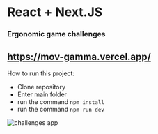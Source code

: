 # React + Next.JS
### Ergonomic game challenges
## https://mov-gamma.vercel.app/

How to run this project:

- Clone repository
- Enter main folder
- run the command `npm install`
- run the command `npm run dev`

![challenges app](https://repository-images.githubusercontent.com/341424562/1e79bd80-8125-11eb-9d22-d4a5e539fd1a)
